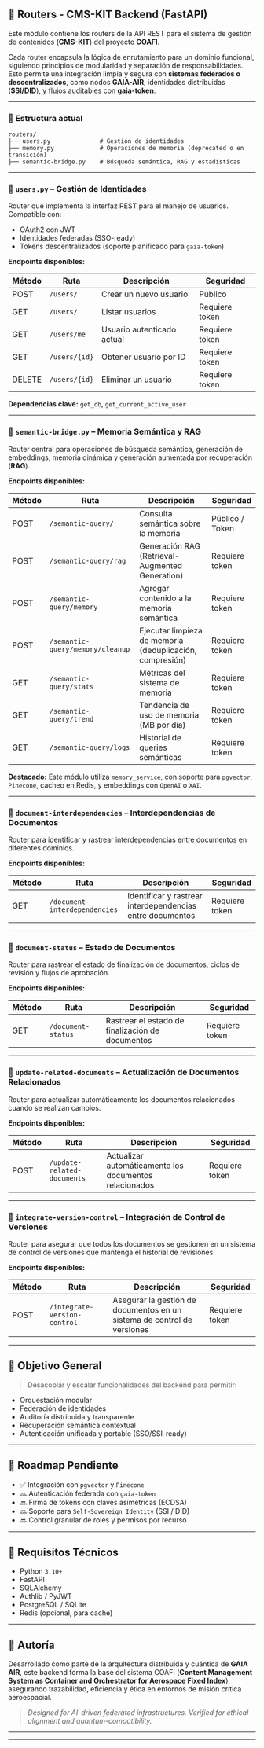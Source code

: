 ## 📡 Routers - CMS-KIT Backend (FastAPI)

Este módulo contiene los routers de la API REST para el sistema de gestión de contenidos (**CMS-KIT**) del proyecto **COAFI**.

Cada router encapsula la lógica de enrutamiento para un dominio funcional, siguiendo principios de modularidad y separación de responsabilidades. Esto permite una integración limpia y segura con **sistemas federados o descentralizados**, como nodos **GAIA-AIR**, identidades distribuidas (**SSI/DID**), y flujos auditables con **gaia-token**.

---

### 📁 Estructura actual

```
routers/
├── users.py              # Gestión de identidades
├── memory.py             # Operaciones de memoria (deprecated o en transición)
├── semantic-bridge.py    # Búsqueda semántica, RAG y estadísticas
```

---

### 🔐 `users.py` – Gestión de Identidades

Router que implementa la interfaz REST para el manejo de usuarios. Compatible con:

- OAuth2 con JWT
- Identidades federadas (SSO-ready)
- Tokens descentralizados (soporte planificado para `gaia-token`)

**Endpoints disponibles:**

| Método | Ruta             | Descripción                          | Seguridad         |
|--------|------------------|--------------------------------------|-------------------|
| POST   | `/users/`        | Crear un nuevo usuario               | Público           |
| GET    | `/users/`        | Listar usuarios                      | Requiere token    |
| GET    | `/users/me`      | Usuario autenticado actual           | Requiere token    |
| GET    | `/users/{id}`    | Obtener usuario por ID               | Requiere token    |
| DELETE | `/users/{id}`    | Eliminar un usuario                  | Requiere token    |

**Dependencias clave:** `get_db`, `get_current_active_user`

---

### 🧠 `semantic-bridge.py` – Memoria Semántica y RAG

Router central para operaciones de búsqueda semántica, generación de embeddings, memoria dinámica y generación aumentada por recuperación (**RAG**).

**Endpoints disponibles:**

| Método | Ruta                         | Descripción                                               | Seguridad         |
|--------|------------------------------|-----------------------------------------------------------|-------------------|
| POST   | `/semantic-query/`           | Consulta semántica sobre la memoria                       | Público / Token   |
| POST   | `/semantic-query/rag`        | Generación RAG (Retrieval-Augmented Generation)           | Requiere token    |
| POST   | `/semantic-query/memory`     | Agregar contenido a la memoria semántica                  | Requiere token    |
| POST   | `/semantic-query/memory/cleanup` | Ejecutar limpieza de memoria (deduplicación, compresión) | Requiere token    |
| GET    | `/semantic-query/stats`      | Métricas del sistema de memoria                           | Requiere token    |
| GET    | `/semantic-query/trend`      | Tendencia de uso de memoria (MB por día)                  | Requiere token    |
| GET    | `/semantic-query/logs`       | Historial de queries semánticas                           | Requiere token    |

**Destacado:** Este módulo utiliza `memory_service`, con soporte para `pgvector`, `Pinecone`, cacheo en Redis, y embeddings con `OpenAI` o `XAI`.

---

### 📄 `document-interdependencies` – Interdependencias de Documentos

Router para identificar y rastrear interdependencias entre documentos en diferentes dominios.

**Endpoints disponibles:**

| Método | Ruta                         | Descripción                                               | Seguridad         |
|--------|------------------------------|-----------------------------------------------------------|-------------------|
| GET    | `/document-interdependencies`| Identificar y rastrear interdependencias entre documentos | Requiere token    |

---

### 📄 `document-status` – Estado de Documentos

Router para rastrear el estado de finalización de documentos, ciclos de revisión y flujos de aprobación.

**Endpoints disponibles:**

| Método | Ruta                         | Descripción                                               | Seguridad         |
|--------|------------------------------|-----------------------------------------------------------|-------------------|
| GET    | `/document-status`           | Rastrear el estado de finalización de documentos          | Requiere token    |

---

### 📄 `update-related-documents` – Actualización de Documentos Relacionados

Router para actualizar automáticamente los documentos relacionados cuando se realizan cambios.

**Endpoints disponibles:**

| Método | Ruta                         | Descripción                                               | Seguridad         |
|--------|------------------------------|-----------------------------------------------------------|-------------------|
| POST   | `/update-related-documents`  | Actualizar automáticamente los documentos relacionados    | Requiere token    |

---

### 📄 `integrate-version-control` – Integración de Control de Versiones

Router para asegurar que todos los documentos se gestionen en un sistema de control de versiones que mantenga el historial de revisiones.

**Endpoints disponibles:**

| Método | Ruta                         | Descripción                                               | Seguridad         |
|--------|------------------------------|-----------------------------------------------------------|-------------------|
| POST   | `/integrate-version-control` | Asegurar la gestión de documentos en un sistema de control de versiones | Requiere token    |

---

## 🎯 Objetivo General

> Desacoplar y escalar funcionalidades del backend para permitir:

- Orquestación modular
- Federación de identidades
- Auditoría distribuida y transparente
- Recuperación semántica contextual
- Autenticación unificada y portable (SSO/SSI-ready)

---

## 🧭 Roadmap Pendiente

- ✅ Integración con `pgvector` y `Pinecone`
- 🔜 Autenticación federada con `gaia-token`
- 🔜 Firma de tokens con claves asimétricas (ECDSA)
- 🔜 Soporte para `Self-Sovereign Identity` (SSI / DID)
- 🔜 Control granular de roles y permisos por recurso

---

## 📎 Requisitos Técnicos

- Python `3.10+`
- FastAPI
- SQLAlchemy
- Authlib / PyJWT
- PostgreSQL / SQLite
- Redis (opcional, para cache)

---

## 🤖 Autoría

Desarrollado como parte de la arquitectura distribuida y cuántica de **GAIA AIR**, este backend forma la base del sistema COAFI (**Content Management System as Container and Orchestrator for Aerospace Fixed Index**), asegurando trazabilidad, eficiencia y ética en entornos de misión crítica aeroespacial.

> _Designed for AI-driven federated infrastructures. Verified for ethical alignment and quantum-compatibility._

---


---

